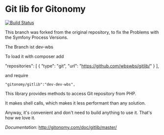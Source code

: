 Git lib for Gitonomy
====================

[![Build Status](https://secure.travis-ci.org/gitonomy/gitlib.png)](https://travis-ci.org/gitonomy/gitlib)

This branch was forked from the original repository, to fix the Problems
with the Symfony Process Versions.  

The Branch ist dev-wbs

To load it with composer add

  "repositories": [
      {
        "type": "git",
        "url": "https://github.com/wbswbs/gitlib/"
      }
    ],
    
and require
    
    "gitonomy/gitlib":"dev-dev-wbs",


This library provides methods to access Git repository from PHP.

It makes shell calls, which makes it less performant than any solution.

Anyway, it's convenient and don't need to build anything to use it. That's how we love it.

*Documentation*: http://gitonomy.com/doc/gitlib/master/
